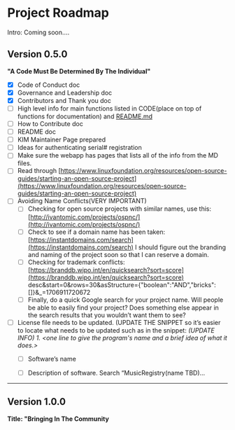 # Project Roadmap
Intro:  Coming soon....


## Version 0.5.0 
 **"A Code Must Be Determined By The Individual"**
 -   [x] Code of Conduct doc
-   [x] Governance and Leadership doc
-   [x] Contributors and Thank you doc
-   [ ] High level info for main functions listed in CODE(place on top of functions for documentation) and [README.md](./README.md)
-   [ ] How to Contribute doc 
-   [ ] README doc
-   [ ] KIM Maintainer Page prepared
-   [ ] Ideas for authenticating serial# registration
-   [ ] Make sure the webapp has pages that lists all of the info from the MD files.
-   [ ] Read through [https://www.linuxfoundation.org/resources/open-source-guides/starting-an-open-source-project](https://www.linuxfoundation.org/resources/open-source-guides/starting-an-open-source-project)
-   [ ]   Avoiding Name Conflicts(VERY IMPORTANT)
    -   [ ]  Checking for open source projects with similar names, use this: [http://ivantomic.com/projects/ospnc/](http://ivantomic.com/projects/ospnc/)
    -   [ ]  Check to see if a domain name has been taken: [https://instantdomains.com/search](https://instantdomains.com/search) I should figure out the branding and naming of the project soon so that I can reserve a domain.
    -   [ ]  Checking for trademark conflicts: [](https://branddb.wipo.int/en/quicksearch?sort=score%20desc&start=0&rows=30&asStructure=%7B%22boolean%22:%22AND%22,%22bricks%22:%5B%5D%7D&_=1706911720672)[https://branddb.wipo.int/en/quicksearch?sort=score](https://branddb.wipo.int/en/quicksearch?sort=score) desc&start=0&rows=30&asStructure={"boolean":"AND","bricks":[]}&_=1706911720672
    -   [ ]  Finally, do a quick Google search for your project name. Will people be able to easily find your project? Does something else appear in the search results that you wouldn’t want them to see?
-   [ ] License file needs to be updated. (UPDATE THE SNIPPET so it’s easier to locate what needs to be updated such as in the snippet: _(UPDATE INFO) 1. <one line to give the program's name and a brief idea of what it does.>_
    -   [ ] Software’s name
    -   [ ] Description of software. Search “MusicRegistry(name TBD)…


---
## Version 1.0.0 
 **Title: "Bringing In The Community**
